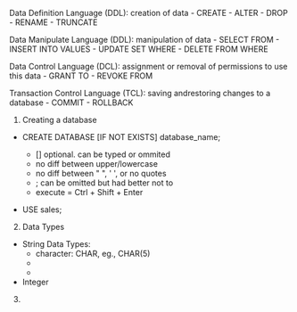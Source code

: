 Data Definition Language (DDL): creation of data
    - CREATE
    - ALTER
    - DROP
    - RENAME
    - TRUNCATE

Data Manipulate Language (DDL): manipulation of data
    - SELECT FROM
    - INSERT INTO VALUES
    - UPDATE SET WHERE
    - DELETE FROM WHERE

Data Control Language (DCL): assignment or removal of permissions to use this data
    - GRANT TO 
    - REVOKE FROM

Transaction Control Language (TCL): saving andrestoring changes to a database
    - COMMIT
    - ROLLBACK


1. Creating a database
- CREATE DATABASE [IF NOT EXISTS] database_name;
    - [] optional. can be typed or ommited
    - no diff between upper/lowercase
    - no diff between " ", ' ', or no quotes
    - ; can be omitted but had better not to
    - execute = Ctrl + Shift + Enter

- USE sales;
    
2. Data Types
- String Data Types:
    - character: CHAR, eg., CHAR(5)
    -
    -
- Integer


3.



